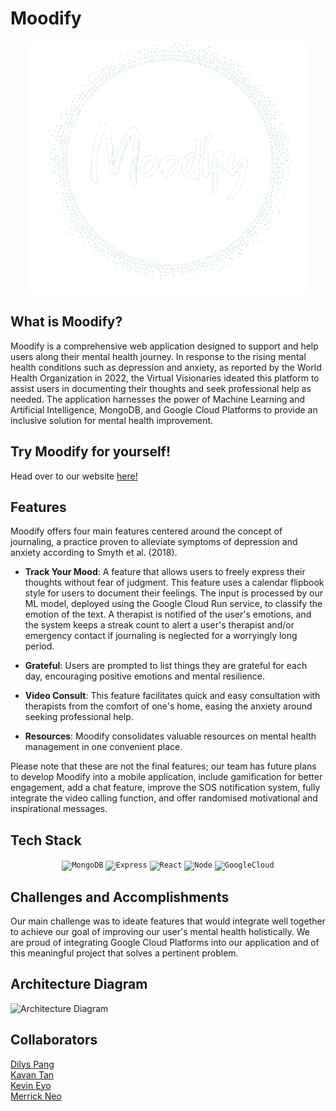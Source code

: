 # Moodify

<div align="center">
    <img src="frontend/src/assets/moodify-logo-white.png" alt="Moodify" title="Moodify" />
</div>

## What is Moodify?

Moodify is a comprehensive web application designed to support and help users along their mental health journey. In response to the rising mental health conditions such as depression and anxiety, as reported by the World Health Organization in 2022, the Virtual Visionaries ideated this platform to assist users in documenting their thoughts and seek professional help as needed. The application harnesses the power of Machine Learning and Artificial Intelligence, MongoDB, and Google Cloud Platforms to provide an inclusive solution for mental health improvement.

## Try Moodify for yourself!

Head over to our website [here!](https://moodify-frontend-dwylqlwgmq-as.a.run.app/)

## Features

Moodify offers four main features centered around the concept of journaling, a practice proven to alleviate symptoms of depression and anxiety according to Smyth et al. (2018).

- **Track Your Mood**: A feature that allows users to freely express their thoughts without fear of judgment. This feature uses a calendar flipbook style for users to document their feelings. The input is processed by our ML model, deployed using the Google Cloud Run service, to classify the emotion of the text. A therapist is notified of the user's emotions, and the system keeps a streak count to alert a user's therapist and/or emergency contact if journaling is neglected for a worryingly long period.

- **Grateful**: Users are prompted to list things they are grateful for each day, encouraging positive emotions and mental resilience.

- **Video Consult**: This feature facilitates quick and easy consultation with therapists from the comfort of one's home, easing the anxiety around seeking professional help.

- **Resources**: Moodify consolidates valuable resources on mental health management in one convenient place.

Please note that these are not the final features; our team has future plans to develop Moodify into a mobile application, include gamification for better engagement, add a chat feature, improve the SOS notification system, fully integrate the video calling function, and offer randomised motivational and inspirational messages.

## Tech Stack

<div align="center">
    <code><img height="50" src="frontend/src/assets/techStack/mongodb-icon.svg" alt="MongoDB" title="MongoDB" /></code>
    <code><img height="50" src="frontend/src/assets/techStack/expressjs-icon.svg" alt="Express" title="Express" /></code>
    <code><img height="50" src="frontend/src/assets/techStack/reactjs-icon.svg" alt="React" title="React" /></code>
    <code><img height="50" src="frontend/src/assets/techStack/nodejs-icon.svg" alt="Node" title="Node" /></code>
    <code><img height="50" src="frontend/src/assets/techStack/googlecloud-icon.svg" alt="GoogleCloud" title="GoogleCloud" /></code>
</div>

## Challenges and Accomplishments

Our main challenge was to ideate features that would integrate well together to achieve our goal of improving our user's mental health holistically. We are proud of integrating Google Cloud Platforms into our application and of this meaningful project that solves a pertinent problem.

## Architecture Diagram
<img src="architecture_diagram.png" alt="Architecture Diagram">

## Collaborators

[Dilys Pang](https://github.com/Dilysss)<br>
[Kavan Tan](https://github.com/kavantan)<br>
[Kevin Eyo](https://github.com/KevinEyo1)<br>
[Merrick Neo](https://github.com/Merrickneo)
